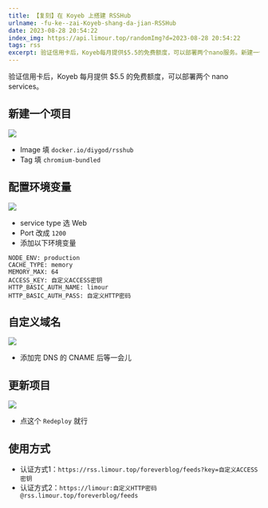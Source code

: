 ```yaml
---
title: 【复刻】在 Koyeb 上搭建 RSSHub
urlname: -fu-ke--zai-Koyeb-shang-da-jian-RSSHub
date: 2023-08-28 20:54:22
index_img: https://api.limour.top/randomImg?d=2023-08-28 20:54:22
tags: rss
excerpt: 验证信用卡后，Koyeb每月提供$5.5的免费额度，可以部署两个nano服务。新建一个项目，填写镜像为docker.io/diygod/rsshub，标签为chromium-bundled。配置环境变量，选择Web服务类型，将端口改为1200。添加以下环境变量：NODE_ENV为production，CACHE_TYPE为memory，MEMORY_MAX为64，ACCESS_KEY为自定义的访问密钥，HTTP_BASIC_AUTH_NAME为limour，HTTP_BASIC_AUTH_PASS为自定义的HTTP密码。自定义域名，添加完DNS的CNAME后等待一段时间。更新项目，点击Redeploy即可。使用方式有两种认证方式：方式1为使用自定义的访问密钥，链接为https://rss.limour.top/foreverblog/feeds?key=自定义ACCESS密钥；方式2为使用自定义的HTTP密码，链接为https://limour:自定义HTTP密码@rss.limour.top/foreverblog/feeds。
---
```

验证信用卡后，Koyeb 每月提供 $5.5 的免费额度，可以部署两个 nano services。
## 新建一个项目
![](https://img.limour.top/2023/08/30/64ef3cbe14b8e.webp)
+ Image 填 `docker.io/diygod/rsshub`
+ Tag 填 `chromium-bundled`
## 配置环境变量
![](https://img.limour.top/2023/08/30/64ef3cd524a2a.webp)
+ service type 选 Web
+ Port 改成 `1200`
+ 添加以下环境变量
```env
NODE_ENV: production
CACHE_TYPE: memory
MEMORY_MAX: 64
ACCESS_KEY: 自定义ACCESS密钥
HTTP_BASIC_AUTH_NAME: limour
HTTP_BASIC_AUTH_PASS: 自定义HTTP密码
```
## 自定义域名
![](https://img.limour.top/2023/08/30/64ef3ce4286f4.webp)
+ 添加完 DNS 的 CNAME 后等一会儿
## 更新项目
![](https://img.limour.top/2023/08/30/64ef3cf521814.webp)
+ 点这个 `Redeploy` 就行
## 使用方式
+ 认证方式1：`https://rss.limour.top/foreverblog/feeds?key=自定义ACCESS密钥`
+ 认证方式2：`https://limour:自定义HTTP密码@rss.limour.top/foreverblog/feeds`